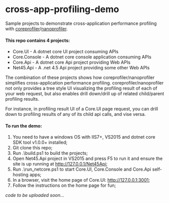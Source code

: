 # cross-app-profiling-demo
Sample projects to demonstrate cross-application performance profiling with [coreprofiler](https://github.com/teddymacn/CoreProfiler)/[nanoprofiler](https://github.com/ef-labs/nanoprofiler).

#### This repo contains 4 projects:

- Core.UI - A dotnet core UI project consuming APIs
- Core.Console - A dotnet core console application consuming APIs
- Core.Api - A dotnet core Api project providing Web APIs
- Net45.Api - A .net 4.5 Api project providing some other Web APIs

The combination of these projects shows how coreprofiler/nanoprofiler simplifies cross-application performance profiling. coreprofiler/nanoprofiler not only provides a tree style UI visualizing the profiling result of each of your web request, but also enables drill down/drill up of related child/parent profiling results.

For instance, in profiling result UI of a Core.UI page request, you can drill down to profiling results of any of its child api calls, and vise versa.

#### To run the demo:

1. You need to have a windows OS with IIS7+, VS2015 and dotnet core SDK tool v1.0.0+ installed;
2. Git clone this repo;
3. Run .\build.ps1 to build the projects;
4. Open Net45.Api project in VS2015 and press F5 to run it and ensure the site is up running at http://127.0.0.1/Net45Api;
5. Run .\run_netcore.ps1 to start Core.UI, Core.Console and Core.Api self-hosting apps;
6. In a browser, visit the home page of Core.UI: http://127.0.0.1:3001;
7. Follow the instructions on the home page for fun;

*code to be uploaded soon...*